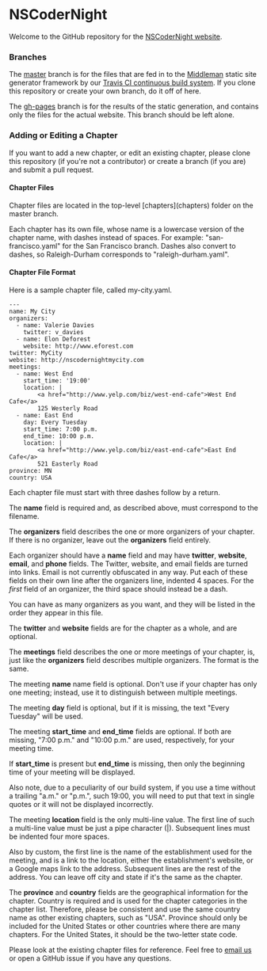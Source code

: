 # NSCoderNight

Welcome to the GitHub repository for the <a href="http://www.nscodernight.com">NSCoderNight website</a>.

<h3>Branches</h3>
The <a href="https://github.com/nscodernight/nscodernight/tree/master">master</a> branch is for the files that are fed in to the <a href="https://middlemanapp.com">Middleman</a> static site generator framework by our <a href="https://travis-ci.org/NSCoderNight/NSCoderNight">Travis CI continuous build system</a>. If you clone this repository or create your own branch, do it off of here.

The <a href="https://github.com/nscodernight/nscodernight/tree/gh-pages">gh-pages</a> branch is for the results of the static generation, and contains only the files for the actual website. This branch should be left alone.

<h3>Adding or Editing a Chapter</h3>
If you want to add a new chapter, or edit an existing chapter, please clone this repository (if you're not a contributor) or create a branch (if you are) and submit a pull request.

<h4>Chapter Files</h4>
Chapter files are located in the top-level [chapters](chapters) folder on the master branch.

Each chapter has its own file, whose name is a lowercase version of the chapter name, with dashes instead of spaces. For example: "san-francisco.yaml" for the San Francisco branch. Dashes also convert to dashes, so Raleigh-Durham corresponds to "raleigh-durham.yaml".

<h4>Chapter File Format</h4>
Here is a sample chapter file, called my-city.yaml.

````
---
name: My City
organizers:
  - name: Valerie Davies
    twitter: v_davies
  - name: Elon Deforest
    website: http://www.eforest.com
twitter: MyCity
website: http://nscodernightmycity.com
meetings:
  - name: West End
    start_time: '19:00'
    location: |
        <a href="http://www.yelp.com/biz/west-end-cafe">West End Cafe</a>
        125 Westerly Road
  - name: East End
	day: Every Tuesday
    start_time: 7:00 p.m.
    end_time: 10:00 p.m.
    location: |
        <a href="http://www.yelp.com/biz/east-end-cafe">East End Cafe</a>
        521 Easterly Road
province: MN
country: USA
````
Each chapter file must start with three dashes follow by a return.

The <B>name</B> field is required and, as described above, must correspond to the filename.

The <B>organizers</B> field describes the one or more organizers of your chapter. If there is no organizer, leave out the <B>organizers</B> field entirely.

Each organizer should have a <B>name</B> field and may have <B>twitter</B>, <B>website</B>, <B>email</B>, and <B>phone</B> fields. The Twitter, website, and email fields are turned into links. Email is not currently obfuscated in any way. Put each of these fields on their own line after the organizers line, indented 4 spaces. For the <I>first</I> field of an organizer, the third space should instead be a dash.

You can have as many organizers as you want, and they will be listed in the order they appear in this file.

The <B>twitter</B> and <B>website</B> fields are for the chapter as a whole, and are optional.

The <B>meetings</B> field describes the one or more meetings of your chapter, is, just like the <B>organizers</B> field describes multiple organizers. The format is the same.

The meeting <b>name</b> name field is optional. Don't use if your chapter has only one meeting; instead, use it to distinguish between multiple meetings.

The meeting <b>day</b> field is optional, but if it is missing, the text "Every Tuesday" will be used.

The meeting <b>start_time</b> and <b>end_time</b> fields are optional. If both are missing, "7:00 p.m." and "10:00 p.m." are used, respectively, for your meeting time.

If <b>start_time</b> is present but <b>end_time</b> is missing, then only the beginning time of your meeting will be displayed.

Also note, due to a peculiarity of our build system, if you use a time without a trailing "a.m." or "p.m.", such 19:00, you will need to put that text in single quotes or it will not be displayed incorrectly.

The meeting <b>location</b> field is the only multi-line value. The first line of such a multi-line value must be just a pipe character (|). Subsequent lines must be indented four more spaces. 

Also by custom, the first line is the name of the establishment used for the meeting, and is a link to the location, either the establishment's website, or a Google maps link to the address. Subsequent lines are the rest of the address. You can leave off city and state if it's the same as the chapter.

The <b>province</b> and <b>country</b> fields are the geographical information for the chapter. Country is required and is used for the chapter categories in the chapter list. Therefore, please be consistent and use the same country name as other existing chapters, such as "USA". Province should only be included for the United States or other countries where there are many chapters. For the United States, it should be the two-letter state code.

Please look at the existing chapter files for reference. Feel free to <a href="mailto:nscodernight@gmail.com">email us</a> or open a GitHub issue if you have any questions.